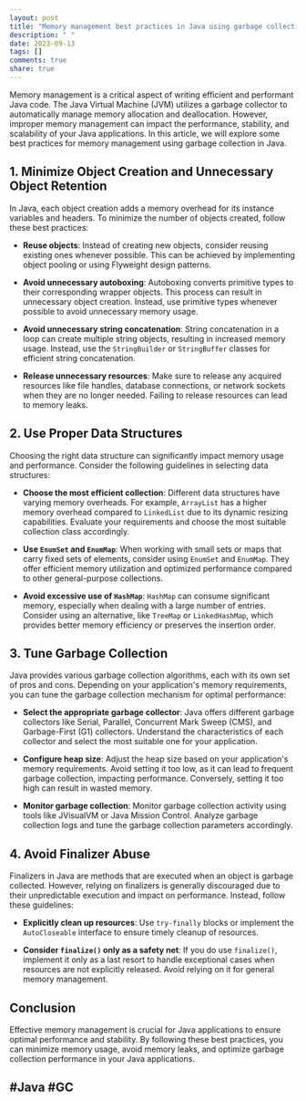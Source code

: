 ```yaml
---
layout: post
title: "Memory management best practices in Java using garbage collection"
description: " "
date: 2023-09-13
tags: []
comments: true
share: true
---
```


Memory management is a critical aspect of writing efficient and performant Java code. The Java Virtual Machine (JVM) utilizes a garbage collector to automatically manage memory allocation and deallocation. However, improper memory management can impact the performance, stability, and scalability of your Java applications. In this article, we will explore some best practices for memory management using garbage collection in Java.

## 1. Minimize Object Creation and Unnecessary Object Retention

In Java, each object creation adds a memory overhead for its instance variables and headers. To minimize the number of objects created, follow these best practices:

- **Reuse objects**: Instead of creating new objects, consider reusing existing ones whenever possible. This can be achieved by implementing object pooling or using Flyweight design patterns.

- **Avoid unnecessary autoboxing**: Autoboxing converts primitive types to their corresponding wrapper objects. This process can result in unnecessary object creation. Instead, use primitive types whenever possible to avoid unnecessary memory usage.

- **Avoid unnecessary string concatenation**: String concatenation in a loop can create multiple string objects, resulting in increased memory usage. Instead, use the `StringBuilder` or `StringBuffer` classes for efficient string concatenation.

- **Release unnecessary resources**: Make sure to release any acquired resources like file handles, database connections, or network sockets when they are no longer needed. Failing to release resources can lead to memory leaks.

## 2. Use Proper Data Structures

Choosing the right data structure can significantly impact memory usage and performance. Consider the following guidelines in selecting data structures:

- **Choose the most efficient collection**: Different data structures have varying memory overheads. For example, `ArrayList` has a higher memory overhead compared to `LinkedList` due to its dynamic resizing capabilities. Evaluate your requirements and choose the most suitable collection class accordingly.

- **Use `EnumSet` and `EnumMap`**: When working with small sets or maps that carry fixed sets of elements, consider using `EnumSet` and `EnumMap`. They offer efficient memory utilization and optimized performance compared to other general-purpose collections.

- **Avoid excessive use of `HashMap`**: `HashMap` can consume significant memory, especially when dealing with a large number of entries. Consider using an alternative, like `TreeMap` or `LinkedHashMap`, which provides better memory efficiency or preserves the insertion order.

## 3. Tune Garbage Collection

Java provides various garbage collection algorithms, each with its own set of pros and cons. Depending on your application's memory requirements, you can tune the garbage collection mechanism for optimal performance:

- **Select the appropriate garbage collector**: Java offers different garbage collectors like Serial, Parallel, Concurrent Mark Sweep (CMS), and Garbage-First (G1) collectors. Understand the characteristics of each collector and select the most suitable one for your application.

- **Configure heap size**: Adjust the heap size based on your application's memory requirements. Avoid setting it too low, as it can lead to frequent garbage collection, impacting performance. Conversely, setting it too high can result in wasted memory.

- **Monitor garbage collection**: Monitor garbage collection activity using tools like JVisualVM or Java Mission Control. Analyze garbage collection logs and tune the garbage collection parameters accordingly.

## 4. Avoid Finalizer Abuse

Finalizers in Java are methods that are executed when an object is garbage collected. However, relying on finalizers is generally discouraged due to their unpredictable execution and impact on performance. Instead, follow these guidelines:

- **Explicitly clean up resources**: Use `try-finally` blocks or implement the `AutoCloseable` interface to ensure timely cleanup of resources.

- **Consider `finalize()` only as a safety net**: If you do use `finalize()`, implement it only as a last resort to handle exceptional cases when resources are not explicitly released. Avoid relying on it for general memory management.

## Conclusion

Effective memory management is crucial for Java applications to ensure optimal performance and stability. By following these best practices, you can minimize memory usage, avoid memory leaks, and optimize garbage collection performance in your Java applications.

## #Java #GC